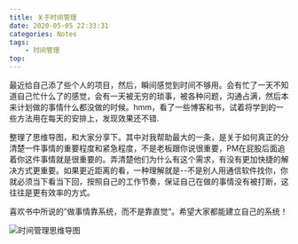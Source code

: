 ```yaml
---
title: 关于时间管理
date: 2020-05-05 22:33:31
categories: Notes
tags:
    - 时间管理
top:
---
```

最近给自己添了些个人的项目，然后，瞬间感觉到时间不够用。会有忙了一天不知道自己忙什么了的感觉，会有一天被无穷的琐事，被各种问题，沟通占满，然后本来计划做的事情什么都没做的时候。hmm，看了一些博客和书，试着将学到的一些方法用在每天的安排上，发现效果还不错. 

整理了思维导图，和大家分享下。其中对我帮助最大的一条，是关于如何真正的分清楚一件事情的重要程度和紧急程度，不是老板跟你说很重要，PM在屁股后面追着你这件事情就是很重要的。弄清楚他们为什么有这个需求，有没有更加快捷的解决方式更重要。如果更近距离的看，一种理解就是--不是别人用通信软件找你，你就必须当下看当下回，按照自己的工作节奏，保证自己在做的事情没有被打断，这往往是更有效率的方式。

喜欢书中所说的”做事情靠系统，而不是靠直觉“。希望大家都能建立自己的系统！ 

![时间管理思维导图](https://i.loli.net/2020/05/06/rqCPTkEKiV5pYM3.png)
